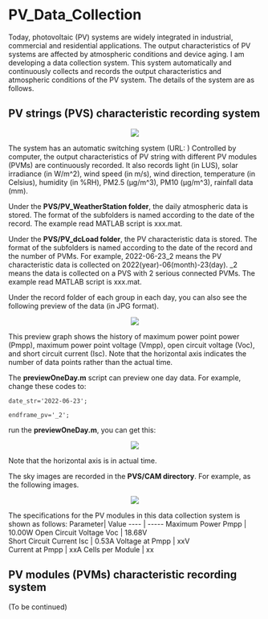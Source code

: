 # PV_Data_Collection
 
Today, photovoltaic (PV) systems are widely integrated in industrial, commercial and residential applications. The output characteristics of PV systems are affected by atmospheric conditions and device aging. I am developing a data collection system. This system automatically and continuously collects and records the output characteristics and atmospheric conditions of the PV system. The details of the system are as follows.


##	PV strings (PVS) characteristic recording system

<div align="center">
  <img src="https://github.com/KangshiWang/pics/blob/main/1.png">
</div>

The system has an automatic switching system (URL: ) Controlled by computer, the output characteristics of PV string with different PV modules (PVMs) are continuously recorded. It also records light (in LUS), solar irradiance (in W/m^2), wind speed (in m/s), wind direction, temperature (in Celsius), humidity (in %RH), PM2.5 (μg/m^3), PM10 (μg/m^3), rainfall data (mm).

Under the **PVS/PV_WeatherStation folder**, the daily atmospheric data is stored. The format of the subfolders is named according to the date of the record. The example read MATLAB script is xxx.mat.

Under the **PVS/PV_dcLoad folder**, the PV characteristic data is stored. The format of the subfolders is named according to the date of the record and the number of PVMs. For example, 2022-06-23_2 means the PV characteristic data is collected on 2022(year)-06(month)-23(day). _2 means the data is collected on a PVS with 2 serious connected PVMs. The example read MATLAB script is xxx.mat. 

Under the record folder of each group in each day, you can also see the following preview of the data (in JPG format).

<div align="center">
  <img src="https://github.com/KangshiWang/pics/blob/main/2.jpg">
</div>

This preview graph shows the history of maximum power point power (Pmpp), maximum power point voltage (Vmpp), open circuit voltage (Voc), and short circuit current (Isc). Note that the horizontal axis indicates the number of data points rather than the actual time.

The **previewOneDay.m** script can preview one day data. For example, change these codes to:

 <span style="color:#333333">`date_str='2022-06-23';` </span> 
 
 <span style="color:#333333">`endframe_pv='_2';` </span>  
 
run the **previewOneDay.m**, you can get this:

<div align="center">
  <img src="https://github.com/KangshiWang/pics/blob/main/3.png">
</div>
 
Note that the horizontal axis is in actual time. 

The sky images are recorded in the **PVS/CAM directory**. For example, as the following images.
<div align="center">
  <img src="https://github.com/KangshiWang/pics/blob/main/4.jpg">
</div> 

The specifications for the PV modules in this data collection system is shown as follows:
Parameter| Value 
 ---- | ----- 
Maximum Power Pmpp | 10.00W 
Open Circuit Voltage Voc  | 18.68V  
Short Circuit Current Isc | 0.53A 
Voltage at Pmpp | xxV  
Current at Pmpp | xxA 
Cells per Module | xx 

##	PV modules (PVMs) characteristic recording system
(To be continued)

 
 
